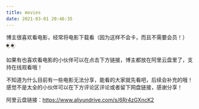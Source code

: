 ```yaml
---
title: movies
date: 2021-03-01 20:46:35
---
```


​	博主很喜欢看电影，经常将电影下载看（因为这样不会卡，而且不需要会员！）<img src="images/144A8107.png" style="zoom:50%;" />

​	如果有也喜欢看电影的小伙伴可以在点击下方链接，博主都放在阿里云盘里了，支持在线观看哦！

​	不知道为什么目前有一些电影无法分享，能看的大家就先看吧，后续会补充的哦！感觉不是太全的小伙伴可以在下方评论区评论或者留下网盘链接，感谢分享！

阿里云盘链接：https://www.aliyundrive.com/s/6Rr4zGXncK2
